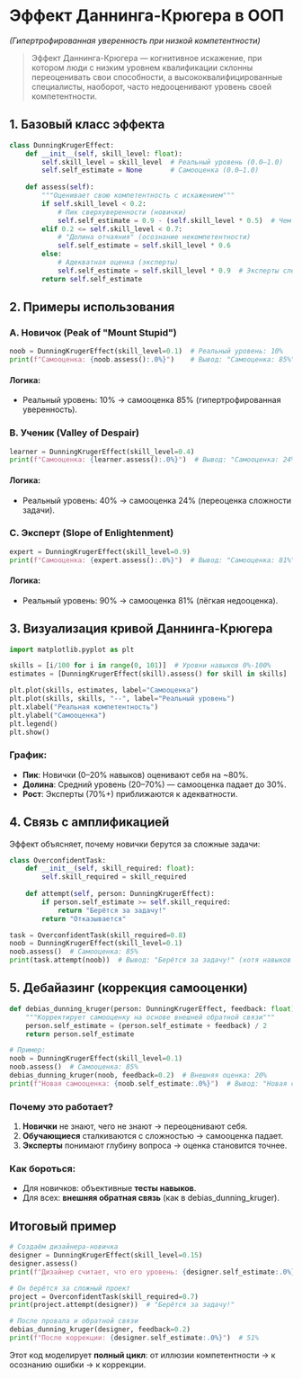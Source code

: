 # Эффект Даннинга-Крюгера в ООП
*(Гипертрофированная уверенность при низкой компетентности)*

> Эффект Даннинга-Крюгера — когнитивное искажение, при котором люди с низким уровнем квалификации склонны переоценивать свои способности, а высококвалифицированные специалисты, наоборот, часто недооценивают уровень своей компетентности.

## 1. Базовый класс эффекта

```Python
class DunningKrugerEffect:
    def __init__(self, skill_level: float):
        self.skill_level = skill_level  # Реальный уровень (0.0–1.0)
        self.self_estimate = None       # Самооценка (0.0–1.0)
        
    def assess(self):
        """Оценивает свою компетентность с искажением"""
        if self.skill_level < 0.2:
            # Пик сверхуверенности (новички)
            self.self_estimate = 0.9 - (self.skill_level * 0.5)  # Чем хуже навыки, тем выше оценка
        elif 0.2 <= self.skill_level < 0.7:
            # "Долина отчаяния" (осознание некомпетентности)
            self.self_estimate = self.skill_level * 0.6
        else:
            # Адекватная оценка (эксперты)
            self.self_estimate = self.skill_level * 0.9  # Эксперты слегка недооценивают себя
        return self.self_estimate
```

## 2. Примеры использования

### A. Новичок (Peak of "Mount Stupid")

```Python
noob = DunningKrugerEffect(skill_level=0.1)  # Реальный уровень: 10%
print(f"Самооценка: {noob.assess():.0%}")    # Вывод: "Самооценка: 85%"
```

#### Логика:

- Реальный уровень: 10% → самооценка 85% (гипертрофированная уверенность).

### B. Ученик (Valley of Despair)

```Python
learner = DunningKrugerEffect(skill_level=0.4)  
print(f"Самооценка: {learner.assess():.0%}")  # Вывод: "Самооценка: 24%"
```

#### Логика:

- Реальный уровень: 40% → самооценка 24% (переоценка сложности задачи).

### C. Эксперт (Slope of Enlightenment)

```Python
expert = DunningKrugerEffect(skill_level=0.9)  
print(f"Самооценка: {expert.assess():.0%}")  # Вывод: "Самооценка: 81%"
```

#### Логика:

- Реальный уровень: 90% → самооценка 81% (лёгкая недооценка).

## 3. Визуализация кривой Даннинга-Крюгера

```Python
import matplotlib.pyplot as plt

skills = [i/100 for i in range(0, 101)]  # Уровни навыков 0%-100%
estimates = [DunningKrugerEffect(skill).assess() for skill in skills]

plt.plot(skills, estimates, label="Самооценка")
plt.plot(skills, skills, "--", label="Реальный уровень")
plt.xlabel("Реальная компетентность")
plt.ylabel("Самооценка")
plt.legend()
plt.show()
```

### График:

- **Пик**: Новички (0–20% навыков) оценивают себя на ~80%.
- **Долина**: Средний уровень (20–70%) — самооценка падает до 30%.
- **Рост**: Эксперты (70%+) приближаются к адекватности.

## 4. Связь с амплификацией

Эффект объясняет, почему новички берутся за сложные задачи:

```Python
class OverconfidentTask:
    def __init__(self, skill_required: float):
        self.skill_required = skill_required
        
    def attempt(self, person: DunningKrugerEffect):
        if person.self_estimate >= self.skill_required:
            return "Берётся за задачу!"
        return "Отказывается"

task = OverconfidentTask(skill_required=0.8)
noob = DunningKrugerEffect(skill_level=0.1)
noob.assess()  # Самооценка: 85%
print(task.attempt(noob))  # Вывод: "Берётся за задачу!" (хотя навыков всего 10%)
```

## 5. Дебайазинг (коррекция самооценки)

```Python
def debias_dunning_kruger(person: DunningKrugerEffect, feedback: float) -> float:
    """Корректирует самооценку на основе внешней обратной связи"""
    person.self_estimate = (person.self_estimate + feedback) / 2
    return person.self_estimate

# Пример:
noob = DunningKrugerEffect(skill_level=0.1)
noob.assess()  # Самооценка: 85%
debias_dunning_kruger(noob, feedback=0.2)  # Внешняя оценка: 20%
print(f"Новая самооценка: {noob.self_estimate:.0%}")  # Вывод: "Новая самооценка: 52%"
```

### Почему это работает?

1. **Новички** не знают, чего не знают → переоценивают себя.
2. **Обучающиеся** сталкиваются с сложностью → самооценка падает.
3. **Эксперты** понимают глубину вопроса → оценка становится точнее.

### Как бороться:

- Для новичков: объективные **тесты навыков**.
- Для всех: **внешняя обратная связь** (как в debias_dunning_kruger).

## Итоговый пример

```Python
# Создаём дизайнера-новичка
designer = DunningKrugerEffect(skill_level=0.15)
designer.assess()
print(f"Дизайнeр считает, что его уровень: {designer.self_estimate:.0%}")  # 82%

# Он берётся за сложный проект
project = OverconfidentTask(skill_required=0.7)
print(project.attempt(designer))  # "Берётся за задачу!"

# После провала и обратной связи
debias_dunning_kruger(designer, feedback=0.2)
print(f"После коррекции: {designer.self_estimate:.0%}")  # 51%
```

Этот код моделирует **полный цикл**: от иллюзии компетентности → к осознанию ошибки → к коррекции.
